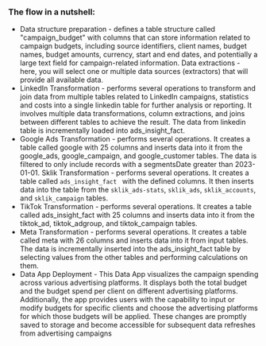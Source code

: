 ### The flow in a nutshell:

- Data structure preparation - defines a table structure called "campaign_budget" with columns that can store information related to campaign budgets, including source identifiers, client names, budget names, budget amounts, currency, start and end dates, and potentially a large text field for campaign-related information.
Data extractions - here, you will select one or multiple data sources (extractors) that will provide all available data.
- LinkedIn Transformation - performs several operations to transform and join data from multiple tables related to LinkedIn campaigns, statistics and costs into a single linkedin table for further analysis or reporting. It involves multiple data transformations, column extractions, and joins between different tables to achieve the result. The data from linkedin table is incrementally loaded into ads_insight_fact.
- Google Ads Transformation - performs several operations. It creates a table called google with 25 columns and inserts data into it from the google_ads, google_campaign, and google_customer tables. The data is filtered to only include records with a segmentsDate greater than 2023-01-01.
Sklik Transformation - performs several operations. It creates a table called `ads_insight_fact ` with the defined columns. It then inserts data into the table from the `sklik_ads-stats`, `sklik_ads`, `sklik_accounts`, and `sklik_campaign` tables.
- TikTok Transformation - performs several operations. It creates a table called ads_insight_fact with 25 columns and inserts data into it from the tiktok_ad, tiktok_adgroup, and tiktok_campaign tables.
- Meta Transformation - performs several operations. It creates a table called meta with 26 columns and inserts data into it from input tables. The data is incrementally inserted into the ads_insight_fact table by selecting values from the other tables and performing calculations on them.
- Data App Deployment - This Data App visualizes the campaign spending across various advertising platforms. It displays both the total budget and the budget spend per client on different advertising platforms. Additionally, the app provides users with the capability to input or modify budgets for specific clients and choose the advertising platforms for which those budgets will be applied. These changes are promptly saved to storage and become accessible for subsequent data refreshes from advertising campaigns
